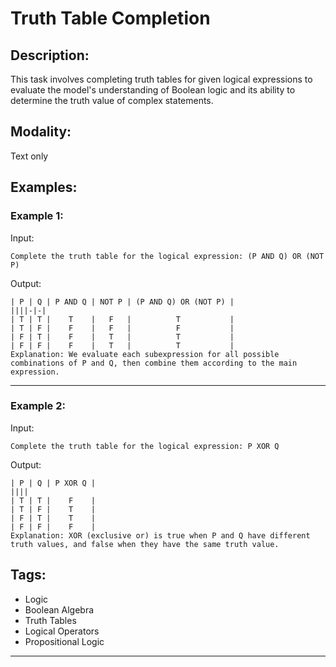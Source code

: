 # Truth Table Completion

## Description:
This task involves completing truth tables for given logical expressions to evaluate the model's understanding of Boolean logic and its ability to determine the truth value of complex statements.

## Modality:
Text only

## Examples:

### Example 1:

Input:

```
Complete the truth table for the logical expression: (P AND Q) OR (NOT P)
```

Output:

```
| P | Q | P AND Q | NOT P | (P AND Q) OR (NOT P) |
||||-|-|
| T | T |    T    |   F   |          T           |
| T | F |    F    |   F   |          F           |
| F | T |    F    |   T   |          T           |
| F | F |    F    |   T   |          T           |
Explanation: We evaluate each subexpression for all possible combinations of P and Q, then combine them according to the main expression.
```

---

### Example 2:

Input:

```
Complete the truth table for the logical expression: P XOR Q
```

Output:

```
| P | Q | P XOR Q |
||||
| T | T |    F    |
| T | F |    T    |
| F | T |    T    |
| F | F |    F    |
Explanation: XOR (exclusive or) is true when P and Q have different truth values, and false when they have the same truth value.
```

## Tags:
- Logic
- Boolean Algebra
- Truth Tables
- Logical Operators
- Propositional Logic
- --